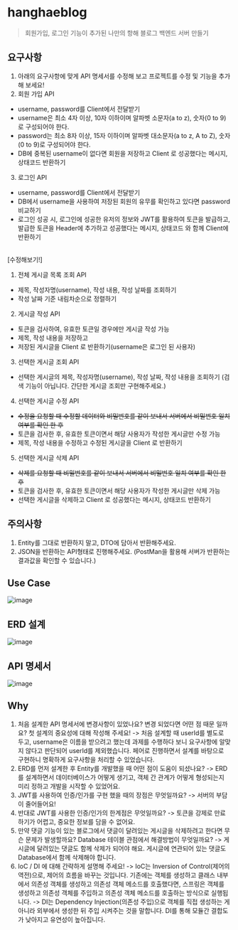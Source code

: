 # hanghaeblog 
> 회원가입, 로그인 기능이 추가된 나만의 항해 블로그 백엔드 서버 만들기

## 요구사항
1. 아래의 요구사항에 맞게 API 명세서를 수정해 보고 프로젝트를 수정 및 기능을 추가해 보세요!
2. 회원 가입 API
  - username, password를 Client에서 전달받기
  - username은  최소 4자 이상, 10자 이하이며 알파벳 소문자(a to z), 숫자(0 to 9)로 구성되어야 한다.
  - password는  최소 8자 이상, 15자 이하이며 알파벳 대소문자(a to z, A to Z), 숫자(0 to 9)로 구성되어야 한다.
  - DB에 중복된 username이 없다면 회원을 저장하고 Client 로 성공했다는 메시지, 상태코드 반환하기
3. 로그인 API
  - username, password를 Client에서 전달받기
  - DB에서 username을 사용하여 저장된 회원의 유무를 확인하고 있다면 password 비교하기
  - 로그인 성공 시, 로그인에 성공한 유저의 정보와 JWT를 활용하여 토큰을 발급하고, 
    발급한 토큰을 Header에 추가하고 성공했다는 메시지, 상태코드 와 함께 Client에 반환하기
    
   \
[수정해보기!]
1. 전체 게시글 목록 조회 API
  - 제목, 작성자명(username), 작성 내용, 작성 날짜를 조회하기
  - 작성 날짜 기준 내림차순으로 정렬하기
2. 게시글 작성 API
  - 토큰을 검사하여, 유효한 토큰일 경우에만 게시글 작성 가능
  - 제목, 작성 내용을 저장하고
  - 저장된 게시글을 Client 로 반환하기(username은 로그인 된 사용자)
3. 선택한 게시글 조회 API
  - 선택한 게시글의 제목, 작성자명(username), 작성 날짜, 작성 내용을 조회하기 
    (검색 기능이 아닙니다. 간단한 게시글 조회만 구현해주세요.)
4. 선택한 게시글 수정 API
  - ~~수정을 요청할 때 수정할 데이터와 비밀번호를 같이 보내서 서버에서 비밀번호 일치 여부를 확인 한 후~~
  - 토큰을 검사한 후, 유효한 토큰이면서 해당 사용자가 작성한 게시글만 수정 가능
  - 제목, 작성 내용을 수정하고 수정된 게시글을 Client 로 반환하기
5. 선택한 게시글 삭제 API  
  - ~~삭제를 요청할 때 비밀번호를 같이 보내서 서버에서 비밀번호 일치 여부를 확인 한 후~~
  - 토큰을 검사한 후, 유효한 토큰이면서 해당 사용자가 작성한 게시글만 삭제 가능
  - 선택한 게시글을 삭제하고 Client 로 성공했다는 메시지, 상태코드 반환하기

## 주의사항
1. Entity를 그대로 반환하지 말고, DTO에 담아서 반환해주세요.
2. JSON을 반환하는 API형태로 진행해주세요. (PostMan을 활용해 서버가 반환하는 결과값을 확인할 수 있습니다.)

## Use Case
![image](https://user-images.githubusercontent.com/97998858/232775006-6e627c1a-b433-4120-9b69-65731c7752b7.png)

## ERD 설계
![image](https://user-images.githubusercontent.com/97998858/232773297-2ac20cf7-2e22-4c28-9291-7612b90bcbb3.png)

## API 명세서
![image](https://user-images.githubusercontent.com/97998858/232769652-3322f032-d0bb-4515-8354-300468398f12.png)

## Why
1. 처음 설계한 API 명세서에 변경사항이 있었나요? 
변경 되었다면 어떤 점 때문 일까요? 첫 설계의 중요성에 대해 작성해 주세요!
-> 처음 설계할 때 userId를 별도로 두고, username은 이름을 받으려고 했는데 과제를 수행하다 보니 요구사항에 알맞지 않다고 판단되어 userId를 제외했습니다. 페어로 진행하면서 설계를 바탕으로 구현하니 명확하게 요구사항을 처리할 수 있었습니다.
2. ERD를 먼저 설계한 후 Entity를 개발했을 때 어떤 점이 도움이 되셨나요?
-> ERD를 설계하면서 데이터베이스가 어떻게 생기고, 객체 간 관계가 어떻게 형성되는지 미리 정하고 개발을 시작할 수 있었어요.
3. JWT를 사용하여 인증/인가를 구현 했을 때의 장점은 무엇일까요?
-> 서버의 부담이 줄어들어요!
4. 반대로 JWT를 사용한 인증/인가의 한계점은 무엇일까요?
-> 토큰을 강제로 만료하기가 어렵고, 중요한 정보를 담을 수 없어요.
5. 만약 댓글 기능이 있는 블로그에서 댓글이 달려있는 게시글을 삭제하려고 한다면 무슨 문제가 발생할까요? Database 테이블 관점에서 해결방법이 무엇일까요?
-> 게시글에 달려있는 댓글도 함께 삭제가 되어야 해요. 게시글에 연관되어 있는 댓글도 Database에서 함께 삭제해야 합니다.
6. IoC / DI 에 대해 간략하게 설명해 주세요!
-> IoC는 Inversion of Control(제어의 역전)으로, 제어의 흐름을 바꾸는 것입니다. 기존에는 객체를 생성하고 클래스 내부에서 의존성 객체를 생성하고 의존성 객체 메소드를 호출했다면, 스프링은 객체를 생성하고 의존성 객체를 주입하고 의존성 객체 메소드를 호출하는 방식으로 실행됩니다.
-> DI는 Dependency Injection(의존성 주입)으로 객체를 직접 생성하는 게 아니라 외부에서 생성한 뒤 주입 시켜주는 것을 말합니다. DI를 통해 모듈간 결합도가 낮아지고 유연성이 높아집니다.
